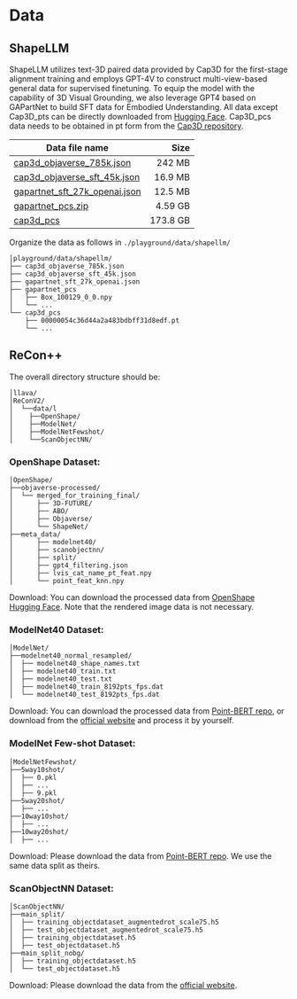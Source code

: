 # Data

## ShapeLLM

ShapeLLM utilizes text-3D paired data provided by Cap3D for the first-stage alignment training and employs GPT-4V to construct multi-view-based general data for supervised finetuning.
To equip the model with the capability of 3D Visual Grounding, we also leverage GPT4 based on GAPartNet to build SFT data for Embodied Understanding.
All data except Cap3D_pts can be directly downloaded from [Hugging Face](https://huggingface.co/datasets/qizekun/ShapeLLM). Cap3D_pcs data needs to be obtained in pt form from the [Cap3D repository](https://huggingface.co/datasets/tiange/Cap3D/tree/main).

| Data file name                                                                                                            |        Size |
|---------------------------------------------------------------------------------------------------------------------------|------------:|
| [cap3d_objaverse_785k.json](https://huggingface.co/datasets/qizekun/ShapeLLM/blob/main/cap3d_objaverse_785k.json)         |      242 MB |
| [cap3d_objaverse_sft_45k.json](https://huggingface.co/datasets/qizekun/ShapeLLM/blob/main/cap3d_objaverse_sft_45k.json)   |     16.9 MB |
| [gapartnet_sft_27k_openai.json](https://huggingface.co/datasets/qizekun/ShapeLLM/blob/main/gapartnet_sft_27k_openai.json) |     12.5 MB |
| [gapartnet_pcs.zip](https://huggingface.co/datasets/qizekun/ShapeLLM/blob/main/gapartnet_pcs.zip)                         |     4.59 GB |
| [cap3d_pcs](https://huggingface.co/datasets/tiange/Cap3D/tree/main/PointCloud_pt_zips)                                    |    173.8 GB |
Organize the data as follows in `./playground/data/shapellm/`
```
│playground/data/shapellm/
├── cap3d_objaverse_785k.json
├── cap3d_objaverse_sft_45k.json
├── gapartnet_sft_27k_openai.json
├── gapartnet_pcs
│   ├── Box_100129_0_0.npy
│   └── ...
└── cap3d_pcs
    ├── 00000054c36d44a2a483bdbff31d8edf.pt
    └── ...
```

## ReCon++
The overall directory structure should be:
```
│llava/
│ReConV2/
│  └──data/l
│    ├──OpenShape/
│    ├──ModelNet/
│    ├──ModelNetFewshot/
│    └──ScanObjectNN/
```

### OpenShape Dataset:

```
│OpenShape/
├──objaverse-processed/
│  └── merged_for_training_final/
│      ├── 3D-FUTURE/
│      ├── ABO/
│      ├── Objaverse/
│      └── ShapeNet/
├──meta_data/
│      ├── modelnet40/
│      ├── scanobjectnn/
│      ├── split/
│      ├── gpt4_filtering.json
│      ├── lvis_cat_name_pt_feat.npy
│      └── point_feat_knn.npy
```
Download: You can download the processed data from [OpenShape Hugging Face](https://huggingface.co/datasets/OpenShape/openshape-training-data/tree/main). Note that the rendered image data is not necessary.


### ModelNet40 Dataset: 

```
│ModelNet/
├──modelnet40_normal_resampled/
│  ├── modelnet40_shape_names.txt
│  ├── modelnet40_train.txt
│  ├── modelnet40_test.txt
│  ├── modelnet40_train_8192pts_fps.dat
│  └── modelnet40_test_8192pts_fps.dat
```
Download: You can download the processed data from [Point-BERT repo](https://github.com/lulutang0608/Point-BERT/blob/49e2c7407d351ce8fe65764bbddd5d9c0e0a4c52/DATASET.md), or download from the [official website](https://modelnet.cs.princeton.edu/#) and process it by yourself.

### ModelNet Few-shot Dataset:
```
│ModelNetFewshot/
├──5way10shot/
│  ├── 0.pkl
│  ├── ...
│  ├── 9.pkl
├──5way20shot/
│  ├── ...
├──10way10shot/
│  ├── ...
├──10way20shot/
│  ├── ...
```

Download: Please download the data from [Point-BERT repo](https://github.com/lulutang0608/Point-BERT/blob/49e2c7407d351ce8fe65764bbddd5d9c0e0a4c52/DATASET.md). We use the same data split as theirs.

### ScanObjectNN Dataset:
```
│ScanObjectNN/
├──main_split/
│  ├── training_objectdataset_augmentedrot_scale75.h5
│  ├── test_objectdataset_augmentedrot_scale75.h5
│  ├── training_objectdataset.h5
│  ├── test_objectdataset.h5
├──main_split_nobg/
│  ├── training_objectdataset.h5
│  └── test_objectdataset.h5
```
Download: Please download the data from the [official website](https://hkust-vgd.github.io/scanobjectnn/).
